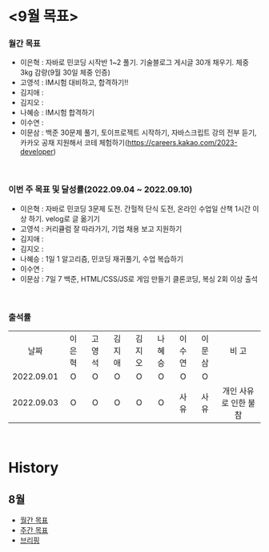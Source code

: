 # <9월 목표>

### 월간 목표

- 이은혁 : 자바로 민코딩 시작반 1~2 풀기. 기술블로그 게시글 30개 채우기. 체중 3kg 감량(9월 30일 체중 인증)
- 고영석 : IM시험 대비하고, 합격하기!!
- 김지애 : 
- 김지오 : 
- 나혜승 : IM시험 합격하기
- 이수연 : 
- 이문삼 : 백준 30문제 풀기, 토이프로젝트 시작하기, 자바스크립트 강의 전부 듣기,  카카오 공채 지원해서 코테 체험하기(https://careers.kakao.com/2023-developer)

</br>

### 이번 주 목표 및 달성률(2022.09.04 ~ 2022.09.10)

- 이은혁 : 자바로 민코딩 3문제 도전. 간헐적 단식 도전, 온라인 수업일 산책 1시간 이상 하기. velog로 글 옮기기
- 고영석 :  커리큘럼 잘 따라가기, 기업 채용 보고 지원하기
- 김지애 : 
- 김지오 : 
- 나혜승 : 1일 1 알고리즘, 민코딩 재귀풀기, 수업 복습하기
- 이수연 : 
- 이문삼 : 7일 7 백준, HTML/CSS/JS로 게임 만들기 클론코딩, 복싱 2회 이상 출석

</br>

### 출석률

<table style="text-align: center;">
<tr>
<td>날짜</td>
<td>이은혁</td>
<td>고영석</td>
<td>김지애</td>
<td>김지오</td>
<td>나혜승</td>
<td>이수연</td>
<td>이문삼</td>
<td>비 고</td>
</tr>
<tr>
<td>2022.09.01</td>
<td>O</td>
<td>O</td>
<td>O</td>
<td>O</td>
<td>O</td>
<td>O</td>
<td>O</td>
<td></td>
</tr>
<tr>
<td>2022.09.03</td>
<td>O</td>
<td>O</td>
<td>O</td>
<td>O</td>
<td>O</td>
<td>사유</td>
<td>사유</td>
<td>개인 사유로 인한 불참</td>
</tr>
</table>
</br>

# History

## 8월

- [월간 목표](./History/August_2022.md) </br>
- [주간 목표](./History/August_2022.md) </br>
- [브리핑](https://github.com/itmakesmesoft/Steady-Study/discussions)

